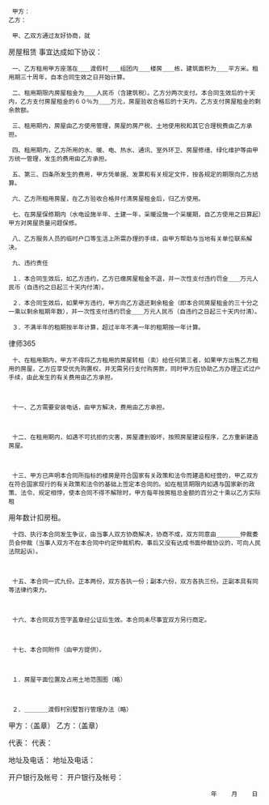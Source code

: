 
     甲方：                                                               乙方：
 
     甲、乙双方通过友好协商，就
房屋租赁
事宜达成如下协议：
 
     一、乙方租用甲方座落在＿＿渡假村＿＿组团内＿＿楼房＿＿栋，建筑面积为＿＿平方米。租用期三十周年，自本合同生效之日开始计算。
 
     二、租用期限内房屋租金为＿＿人民币（含建筑税）。乙方分两次支付。本合同生效后的十天内，乙方支付房屋租金的６０％为＿＿万元，房屋验收合格后的十天内，乙方支付房屋租金的剩余款额。
 
     三、租用期内，房屋由乙方使用管理，房屋的房产税、土地使用税和其它合理税费由乙方承担。
 
     四、租用期内，乙方所用的水、暖、电、热水、通讯、室外环卫、房屋修缮、绿化维护等由甲方统一管理，发生的费用由乙方承担。
 
     五、第三、四条所发生的费用，甲方凭单据、发票和有关规定文件，按各规定的期限向乙方结算。
 
     六、乙方所租用房屋，在乙方验收合格并付清房屋租金后，归乙方使用。
 
     七、在房屋保修期内（水电设施半年、土建一年，采暖设施一个采暖期，自乙方使用之日算起）甲方对房屋质量问题保修。
 
     八、乙方服务人员的临时户口等生活上所需办理的手续，由甲方帮助与当地有关单位联系解决。
 
     九、违约责任
 
     １．本合同生效后，如乙方违约，乙方已缴房屋租金不退，并一次性支付违约罚金＿＿万元人民币（自违约之日起三十天内付清）。
 
     ２．本合同生效后，如果甲方违约，甲方向乙方退还剩余租金（即本合同房屋租金的三十分之一乘以剩余租期年数），并一次性支付违约罚金＿＿万元人民币（自违约之日起三十天内付清）。
 
     ３．不满半年的租期按半年计算，超过半年不满一年的租期按一年计算。
 




 
律师365






     十、在租用期内，甲方不得将乙方租用的房屋转租（卖）给任何第三者，如果甲方出售乙方租用的房屋，乙方应享受优先购置权，并无需另行支付购房款，同时甲方应协助乙方办理正式过户手续，由此发生的有关费用由乙方承担。

 

     十一、乙方需要安装电话，由甲方解决，费用由乙方承担。

 

     十二、在租用期内，如遇不可抗拒的灾害，房屋遭到毁坏，按照房屋建设程序，乙方重新建造房屋。

 

     十三、甲方已声明本合同所指标的楼房是符合国家有关政策和法令而建造和经营的，甲乙双方在符合国家现行的有关政策和法令的基础上签定本合同的。如在租赁期限内如遇与国家新的政策、法令、规定相悖，使本合同不得不解除时，甲方每年按房租总金额的百分之十乘以乙方实际租

 

 用年数计扣房租。

 

     十四、执行本合同发生争议，由当事人双方协商解决，协商不成，双方同意由＿＿＿＿仲裁委员会仲裁（当事人双方不在本合同中约定仲裁机构，事后又没有达成书面仲裁协议的，可向人民法院起诉）。

 

     十五、本合同一式九份。正本两份，双方各执一份；副本六份，双方各执三份。正副本具有同等法律约束力。

 

     十六、本合同双方签字盖章经公证后生效。本合同未尽事宜双方另行商定。

 

     十七、本合同附件（由甲方提供）。

 

     １．房屋平面位置及占用土地范围图（略）

 

     ２．＿＿＿＿渡假村别墅暂行管理办法（略）

 

 

 甲方：（盖章）                乙方：（盖章）

 

 代表：                        代表：

 

 地址及电话：                  地址及电话：

 

 开户银行及帐号：              开户银行及帐号：

 

                                                            年    月    日

 

   

 


 

 
 
 
 
 
  


  
 

  


  


  
 
 
 
 


